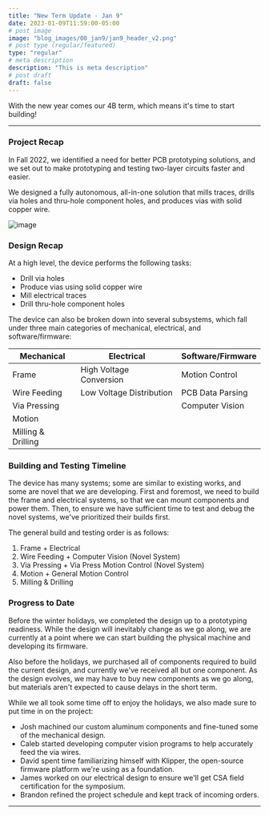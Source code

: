 ```yaml
---
title: "New Term Update - Jan 9"
date: 2023-01-09T11:59:00-05:00
# post image
image: "blog_images/00_jan9/jan9_header_v2.png"
# post type (regular/featured)
type: "regular"
# meta description
description: "This is meta description"
# post draft
draft: false
---
```


With the new year comes our 4B term, which means it's time to start building!

<hr>

### Project Recap

In Fall 2022, we identified a need for better PCB prototyping solutions, and we set out to make prototyping and testing two-layer circuits faster and easier.

We designed a fully autonomous, all-in-one solution that mills traces, drills via holes and thru-hole component holes, and produces vias with solid copper wire.

![image](../../blog_images/00_jan9/cad_render_23_01_26.png)

### Design Recap

At a high level, the device performs the following tasks:

* Drill via holes
* Produce vias using solid copper wire
* Mill electrical traces
* Drill thru-hole component holes

The device can also be broken down into several subsystems, which fall under three main categories of mechanical, electrical, and software/firmware:

| Mechanical          | Electrical                | Software/Firmware |
| ------------------- |-------------------------- | ----------------- |
| Frame               | High Voltage Conversion   | Motion Control    |
| Wire Feeding        | Low Voltage Distribution  | PCB Data Parsing  |
| Via Pressing        |                           | Computer Vision   |
| Motion              |                           |                   |
| Milling & Drilling  |                           |                   |

### Building and Testing Timeline

The device has many systems; some are similar to existing works, and some are novel that we are developing. First and foremost, we need to build the frame and electrical systems, so that we can mount components and power them. Then, to ensure we have sufficient time to test and debug the novel systems, we've prioritized their builds first.

The general build and testing order is as follows:

1. Frame + Electrical
2. Wire Feeding + Computer Vision (Novel System)
3. Via Pressing + Via Press Motion Control (Novel System)
4. Motion + General Motion Control
5. Milling & Drilling

### Progress to Date

Before the winter holidays, we completed the design up to a prototyping readiness. While the design will inevitably change as we go along, we are currently at a point where we can start building the physical machine and developing its firmware.

Also before the holidays, we purchased all of components required to build the current design, and currently we've received all but one component. As the design evolves, we may have to buy new components as we go along, but materials aren't expected to cause delays in the short term.

While we all took some time off to enjoy the holidays, we also made sure to put time in on the project:

* Josh machined our custom aluminum components and fine-tuned some of the mechanical design.
* Caleb started developing computer vision programs to help accurately feed the via wires.
* David spent time familiarizing himself with Klipper, the open-source firmware platform we're using as a foundation.
* James worked on our electrical design to ensure we'll get CSA field certification for the symposium.
* Brandon refined the project schedule and kept track of incoming orders.

<hr>